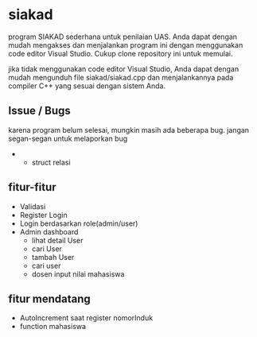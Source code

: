 # siakad
program SIAKAD sederhana untuk penilaian UAS. Anda dapat dengan mudah mengakses dan menjalankan 
program ini dengan menggunakan code editor Visual Studio. Cukup clone repository
ini untuk memulai.

jika tidak menggunakan code editor Visual Studio, Anda dapat dengan mudah mengunduh
file siakad/siakad.cpp dan menjalankannya pada compiler C++ yang sesuai dengan sistem Anda.

## Issue / Bugs
karena program belum selesai, mungkin masih ada beberapa bug.
jangan segan-segan untuk melaporkan bug
* - struct relasi

## fitur-fitur
* Validasi
* Register Login
* Login berdasarkan role(admin/user)
* Admin dashboard
  - lihat detail User
  - cari User
  - tambah User
  - cari user
  - dosen input nilai mahasiswa

## fitur mendatang
* AutoIncrement saat register nomorInduk
* function mahasiswa